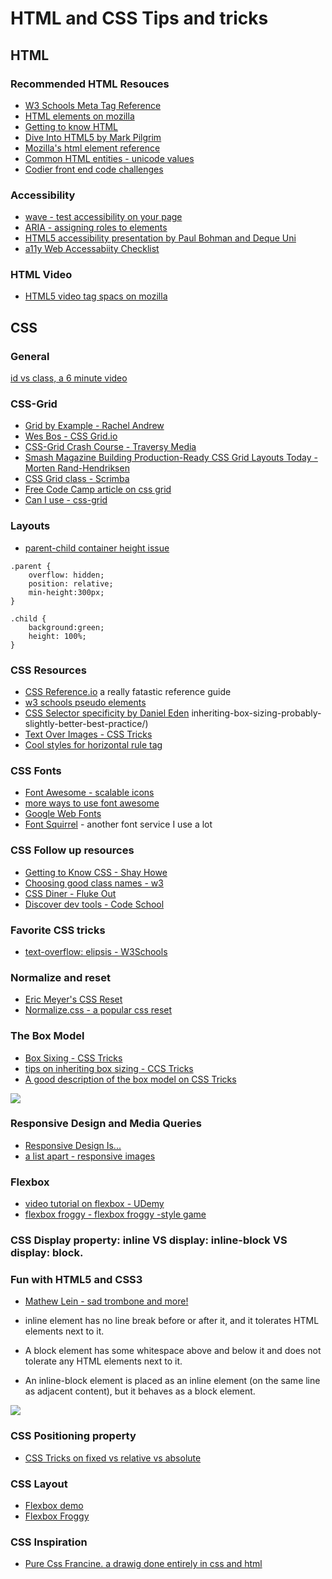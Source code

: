 # HTML and CSS Tips and tricks


## HTML


### Recommended HTML Resouces
- [W3 Schools Meta Tag Reference](https://www.w3schools.com/tags/tag_meta.asp)
- [HTML elements on mozilla](https://developer.mozilla.org/en-US/docs/Web/HTML/Element)
- [Getting to know HTML](https://learn.shayhowe.com/html-css/getting-to-know-html/)
- [Dive Into HTML5 by Mark Pilgrim](http://diveinto.html5doctor.com/)
- [Mozilla's html element reference](https://developer.mozilla.org/en-US/docs/Web/HTML/Element)
- [Common HTML entities - unicode values](https://www.w3.org/wiki/Common_HTML_entities_used_for_typography)
 - [Codier front end code challenges](https://codier.io/)

### Accessibility
- [wave - test accessibility on your page](http://wave.webaim.org/)
- [ARIA - assigning roles to elements](https://developer.mozilla.org/en-US/docs/Web/Accessibility/ARIA/ARIA_Techniques)
- [HTML5 accessibility presentation by Paul Bohman and Deque Uni](https://dequeuniversity.com/assets/html/jquery-summit/html5/slides/01-introduction.html)
- [a11y Web Accessabiity Checklist](https://a11yproject.com/checklist)

### HTML Video
- [HTML5 video tag spacs on mozilla](https://developer.mozilla.org/en-US/docs/Web/HTML/Element/video#Examples)


## CSS

### General
[id vs class, a 6 minute video](https://www.youtube.com/watch?v=m-cRRCvW9U4)

### CSS-Grid
- [Grid by Example - Rachel Andrew](https://gridbyexample.com/)
- [Wes Bos - CSS Grid.io ](https://cssgrid.io/)
- [CSS-Grid Crash Course - Traversy Media](https://www.youtube.com/watch?v=jV8B24rSN5o)
- [Smash Magazine Building Production-Ready CSS Grid Layouts Today - Morten Rand-Hendriksen](https://www.smashingmagazine.com/2017/06/building-production-ready-css-grid-layout/)
- [CSS Grid class - Scrimba](https://scrimba.com/g/gR8PTE)
- [Free Code Camp article on css grid](https://medium.freecodecamp.org/how-to-make-your-html-responsive-by-adding-a-single-line-of-css-2a62de81e431)
- [Can I use - css-grid](https://caniuse.com/#feat=css-grid)

### Layouts
- [parent-child container height issue](http://jsbin.com/wedekavohu/edit?html,css,output)
```
.parent {
    overflow: hidden;
    position: relative;
    min-height:300px;
}

.child {
    background:green;
    height: 100%;
}
```

### CSS Resources
- [CSS Reference.io](https://cssreference.io/) a really fatastic reference guide
- [w3 schools pseudo elements](https://www.w3schools.com/css/css_pseudo_elements.asp)
- [CSS Selector specificity by Daniel Eden](https://medium.com/@dte/understanding-css-selector-specificity-a02238a02a59#edc9)
inheriting-box-sizing-probably-slightly-better-best-practice/)
- [Text Over Images - CSS Tricks](https://css-tricks.com/design-considerations-text-images/)
- [Cool styles for horizontal rule tag](https://css-tricks.com/examples/hrs/)

### CSS Fonts
- [Font Awesome - scalable icons](http://fontawesome.io/)
- [more ways to use font awesome](https://fontawesome.com/how-to-use/web-fonts-with-css#basic-use)
- [Google Web Fonts](https://fonts.google.com/)
- [Font Squirrel](https://www.fontsquirrel.com/) - another font service I use a lot

### CSS Follow up resources
- [Getting to Know CSS - Shay Howe](http://learn.shayhowe.com/html-css/getting-to-know-css/)
- [Choosing good class names - w3](https://www.w3.org/QA/Tips/goodclassnames)
- [CSS Diner - Fluke Out](http://flukeout.github.io/)
- [Discover dev tools - Code School](http://discover-devtools.codeschool.com/chapters/1/)

### Favorite CSS tricks
- [text-overflow: elipsis - W3Schools](https://www.w3schools.com/cssref/css3_pr_text-overflow.asp)

### Normalize and reset
- [Eric Meyer's CSS Reset](https://meyerweb.com/eric/tools/css/reset/)
- [Normalize.css - a popular css reset](https://necolas.github.io/normalize.css/)

### The Box Model
- [Box Sixing - CSS Tricks](https://css-tricks.com/box-sizing/)
- [tips on inheriting box sizing - CCS Tricks](https://css-tricks.com/)
- [A good description of the box model on CSS Tricks](https://css-tricks.com/the-css-box-model/)
<img src="https://encrypted-tbn0.gstatic.com/images?q=tbn:ANd9GcQ2vralDYg_TCz8xkA-cgp-I-b7SXAU_do0K_7YCE1yBPn1DNYg">

### Responsive Design and Media Queries
- [Responsive Design Is...](https://responsivedesign.is/)
- [ a list apart - responsive images](http://alistapart.com/article/responsive-images-in-practice)

### Flexbox
- [video tutorial on flexbox - UDemy](https://www.youtube.com/watch?v=k32voqQhODc)
- [flexbox froggy - flexbox froggy -style game](http://flexboxfroggy.com/)


### CSS Display property: inline VS display: inline-block VS display: block.

### Fun with HTML5 and CSS3
- [Mathew Lein - sad trombone and more!](https://matthewlein.com/)

- inline element has no line break before or after it, and it tolerates HTML elements next to it.

- A block element has some whitespace above and below it and does not tolerate any HTML elements next to it.

- An inline-block element is placed as an inline element (on the same line as adjacent content), but it behaves as a block element.
<img src="https://i.stack.imgur.com/mGTYI.png">

### CSS Positioning property
- [CSS Tricks on fixed vs relative vs absolute](https://css-tricks.com/absolute-relative-fixed-positioining-how-do-they-differ/)

### CSS Layout
- [Flexbox demo](https://css-tricks.com/using-flexbox/)
- [Flexbox Froggy](http://flexboxfroggy.com/)

### CSS Inspiration
- [Pure Css Francine. a drawig done entirely in css and html](https://github.com/cyanharlow/purecss-francine)